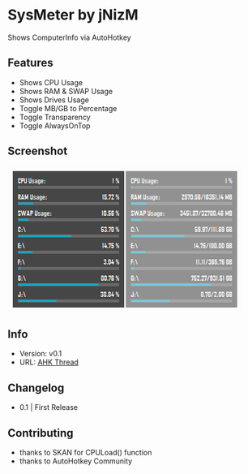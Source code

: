 # SysMeter by jNizM
Shows ComputerInfo via AutoHotkey

  
## Features
* Shows CPU Usage
* Shows RAM & SWAP Usage
* Shows Drives Usage
* Toggle MB/GB to Percentage
* Toggle Transparency
* Toggle AlwaysOnTop


## Screenshot
![Screenshot](Screenshot.PNG)


## Info
* Version: v0.1
* URL: [AHK Thread](http://ahkscript.org/boards/viewtopic.php?f=6&t=3521)


## Changelog
* 0.1 | First Release


## Contributing
* thanks to SKAN for CPULoad() function
* thanks to AutoHotkey Community
